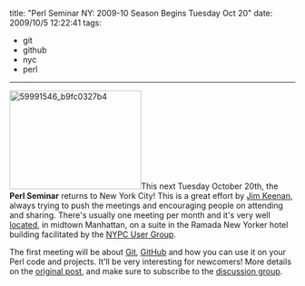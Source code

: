 title: "Perl Seminar NY: 2009-10 Season Begins Tuesday Oct 20"
date: 2009/10/5 12:22:41
tags:
- git
- github
- nyc
- perl
---
<a href="http://www.flickr.com/photos/elliott-back/59991546/"><img class="alignright size-medium wp-image-968" title="59991546_b9fc0327b4" src="http://damog.net/old/axiombox/2009/10/59991546_b9fc0327b4-300x225.jpg" alt="59991546_b9fc0327b4" width="232" height="174" /></a>This next Tuesday October 20th, the <strong>Perl Seminar</strong> returns to New York City! This is a great effort by <a href="http://search.cpan.org/~jkeenan/">Jim Keenan</a>, always trying to push the meetings and encouraging people on attending and sharing. There's usually one meeting per month and it's very well <a href="http://maps.google.com/maps?f=q&amp;source=s_q&amp;hl=en&amp;q=481+8th+Ave,+New+York,+10001&amp;sll=37.0625,-95.677068&amp;sspn=45.467317,93.076172&amp;ie=UTF8&amp;cd=1&amp;geocode=FUjWbQIdYvKW-w&amp;split=0&amp;hq=&amp;hnear=481+8th+Ave,+New+York,+10001&amp;z=16">located</a>, in midtown Manhattan, on a suite in the Ramada New Yorker hotel building facilitated by the <a href="http://www.nypc.org/">NYPC User Group</a>.

The first meeting will be about <a href="http://git-scm.com">Git</a>, <a href="http://github.com/">GitHub</a> and how you can use it on your Perl code and projects. It'll be very interesting for newcomers! More details on the <a href="http://tech.groups.yahoo.com/group/perlsemny/message/927">original post</a>, and make sure to subscribe to the <a href="http://tech.groups.yahoo.com/group/perlsemny/">discussion group</a>.